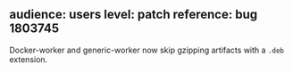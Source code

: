 audience: users
level: patch
reference: bug 1803745
---
Docker-worker and generic-worker now skip gzipping artifacts with a `.deb` extension.

